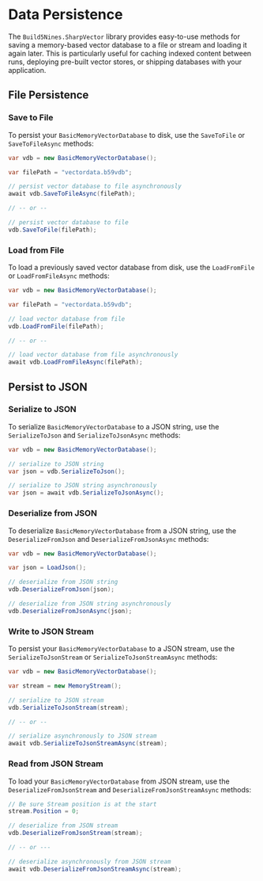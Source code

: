 # Data Persistence

The `Build5Nines.SharpVector` library provides easy-to-use methods for saving a memory-based vector database to a file or stream and loading it again later. This is particularly useful for caching indexed content between runs, deploying pre-built vector stores, or shipping databases with your application.

## File Persistence

### Save to File

To persist your `BasicMemoryVectorDatabase` to disk, use the `SaveToFile` or `SaveToFileAsync` methods:

```csharp
var vdb = new BasicMemoryVectorDatabase();

var filePath = "vectordata.b59vdb";

// persist vector database to file asynchronously
await vdb.SaveToFileAsync(filePath);

// -- or --

// persist vector database to file
vdb.SaveToFile(filePath);
```

### Load from File

To load a previously saved vector database from disk, use the `LoadFromFile` or `LoadFromFileAsync` methods:

```csharp
var vdb = new BasicMemoryVectorDatabase();

var filePath = "vectordata.b59vdb";

// load vector database from file
vdb.LoadFromFile(filePath);

// -- or --

// load vector database from file asynchronously
await vdb.LoadFromFileAsync(filePath);
```

## Persist to JSON

### Serialize to JSON

To serialize `BasicMemoryVectorDatabase` to a JSON string, use the `SerializeToJson` and `SerializeToJsonAsync` methods:

```csharp
var vdb = new BasicMemoryVectorDatabase();

// serialize to JSON string
var json = vdb.SerializeToJson();

// serialize to JSON string asynchronously
var json = await vdb.SerializeToJsonAsync();
```

### Deserialize from JSON

To deserialize `BasicMemoryVectorDatabase` from a JSON string, use the `DeserializeFromJson` and `DeserializeFromJsonAsync` methods:

```csharp
var vdb = new BasicMemoryVectorDatabase();

var json = LoadJson();

// deserialize from JSON string
vdb.DeserializeFromJson(json);

// deserialize from JSON string asynchronously
vdb.DeserializeFromJsonAsync(json);
```

### Write to JSON Stream

To persist your `BasicMemoryVectorDatabase` to a JSON stream, use the `SerializeToJsonStream` or `SerializeToJsonStreamAsync` methods:

```csharp
var vdb = new BasicMemoryVectorDatabase();

var stream = new MemoryStream();

// serialize to JSON stream
vdb.SerializeToJsonStream(stream);

// -- or --

// serialize asynchronously to JSON stream
await vdb.SerializeToJsonStreamAsync(stream);
```

### Read from JSON Stream

To load your `BasicMemoryVectorDatabase` from JSON stream, use the `DeserializeFromJsonStream` and `DeserializeFromJsonStreamAsync` methods:

```csharp
// Be sure Stream position is at the start
stream.Position = 0;

// deserialize from JSON stream
vdb.DeserializeFromJsonStream(stream);

// -- or ---

// deserialize asynchronously from JSON stream
await vdb.DeserializeFromJsonStreamAsync(stream);
```
